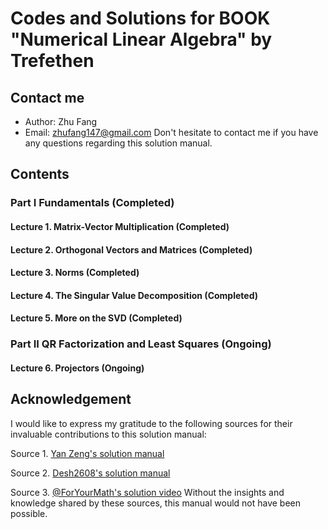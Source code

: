 # Codes and Solutions for BOOK "Numerical Linear Algebra" by Trefethen

## Contact me
- Author: Zhu Fang
- Email: zhufang147@gmail.com
Don't hesitate to contact me if you have any questions regarding this solution manual.

## Contents

### Part I Fundamentals (Completed)
#### Lecture 1. Matrix-Vector Multiplication (Completed)
#### Lecture 2. Orthogonal Vectors and Matrices (Completed)
#### Lecture 3. Norms (Completed)
#### Lecture 4. The Singular Value Decomposition (Completed)
#### Lecture 5. More on the SVD (Completed)

### Part II QR Factorization and Least Squares (Ongoing)
#### Lecture 6. Projectors (Ongoing)

## Acknowledgement
I would like to express my gratitude to the following sources for their invaluable contributions to this solution manual:

Source 1. [Yan Zeng's solution manual](https://www.quantsummaries.com/trefethen_bau.pdf)

Source 2. [Desh2608's solution manual](https://github.com/desh2608/numerical-linear-algebra)

Source 3. [@ForYourMath's solution video](https://youtu.be/JiePvWjCGHk)
Without the insights and knowledge shared by these sources, this manual would not have been possible.

